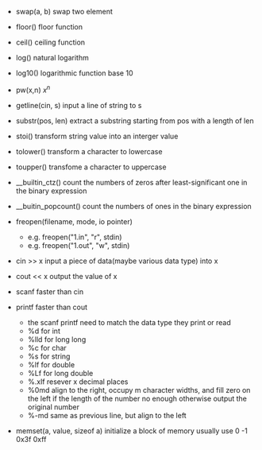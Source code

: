 - swap(a, b) swap two element

- floor() floor function

- ceil() ceiling function

- log() natural logarithm

- log10() logarithmic function base 10
  
- pw(x,n) $x^n$

- getline(cin, s) input a line of string to s
  
- substr(pos, len) extract a substring starting from pos with a length of len
  
- stoi() transform string value into an interger value
  
- tolower() transform a character to lowercase
  
- toupper() transfome a character to uppercase
  
- __builtin_ctz() count the numbers of zeros after least-significant one in the binary expression
  
- __buitin_popcount() count the numbers of ones in the binary expression
  
- freopen(filename, mode, io pointer)
  - e.g. freopen("1.in", "r", stdin)
  - e.g. freopen("1.out", "w", stdin)
    
- cin >> x input a piece of data(maybe various data type) into x
  
- cout << x output the value of x
  
- scanf faster than cin
  
- printf faster than cout
  - the scanf printf need to match the data type they print or read
  - %d for int
  - %lld for long long
  - %c for char
  - %s for string
  - %lf for double
  - %Lf for long double
  - %.xlf resever x decimal places
  - %0md align to the right, occupy m character widths, and fill zero on the left if the length of the number no enough otherwise output the  original number
  - %-md same as previous line, but align to the left
  
- memset(a, value, sizeof a) initialize a block of memory usually use 0 -1 0x3f 0xff 
